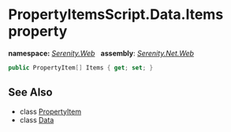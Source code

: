 # PropertyItemsScript.Data.Items property
**namespace:** *[Serenity.Web](../../README.md#serenity.web-namespace)*   **assembly**: *[Serenity.Net.Web](../../README.md)*

```csharp
public PropertyItem[] Items { get; set; }
```

## See Also

* class [PropertyItem](../Serenity.Net.Core/../../Serenity.ComponentModel/PropertyItem.md)
* class [Data](../PropertyItemsScript.Data.md)